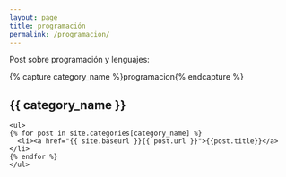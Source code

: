 ```yaml
---
layout: page
title: programación
permalink: /programacion/
---
```


Post sobre programación y lenguajes:

{% capture category_name %}programacion{% endcapture %}

<div>
<h2 class="category-head">{{ category_name }}</h2>

    <ul>
    {% for post in site.categories[category_name] %}
      <li><a href="{{ site.baseurl }}{{ post.url }}">{{post.title}}</a></li>
    {% endfor %}
    </ul>

  </div>
